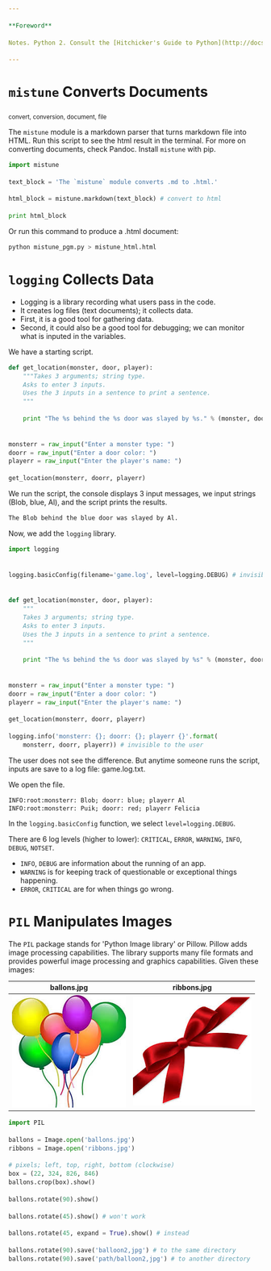 ```yaml
---

**Foreword**

Notes. Python 2. Consult the [Hitchicker's Guide to Python](http://docs.python-guide.org/en/latest/).

---
```


# `mistune` Converts Documents

<sub>convert, conversion, document, file</sub>

The `mistune` module is a markdown parser that turns markdown file into HTML. Run this script to see the html result in the terminal. For more on converting documents, check Pandoc. Install `mistune` with pip.

```python
import mistune

text_block = 'The `mistune` module converts .md to .html.'
  
html_block = mistune.markdown(text_block) # convert to html

print html_block
```

Or run this command  to produce a .html document:

```bash
python mistune_pgm.py > mistune_html.html
```

# `logging` Collects Data

- Logging is a library recording what users pass in the code.
- It creates log files (text documents); it collects data.
- First, it is a good tool for gathering data.
- Second, it could also be a good tool for debugging; we can monitor what is inputed in the variables.

We have a starting script.

```python
def get_location(monster, door, player):
    """Takes 3 arguments; string type.
	Asks to enter 3 inputs.
	Uses the 3 inputs in a sentence to print a sentence.
	"""
    
    print "The %s behind the %s door was slayed by %s." % (monster, door, player)


monsterr = raw_input("Enter a monster type: ")
doorr = raw_input("Enter a door color: ")
playerr = raw_input("Enter the player's name: ")

get_location(monsterr, doorr, playerr)
```

We run the script, the console displays 3 input messages, we input strings (Blob, blue, Al), and the script prints the results.

```python
The Blob behind the blue door was slayed by Al.
```

Now, we add the `logging` library.

```python
import logging


logging.basicConfig(filename='game.log', level=logging.DEBUG) # invisible to the user


def get_location(monster, door, player):
    """
    Takes 3 arguments; string type.
    Asks to enter 3 inputs.
    Uses the 3 inputs in a sentence to print a sentence.
    """

    print "The %s behind the %s door was slayed by %s" % (monster, door, player)


monsterr = raw_input("Enter a monster type: ")
doorr = raw_input("Enter a door color: ")
playerr = raw_input("Enter the player's name: ")
    
get_location(monsterr, doorr, playerr)

logging.info('monsterr: {}; doorr: {}; playerr {}'.format(
    monsterr, doorr, playerr)) # invisible to the user
```

The user does not see the difference. But anytime someone runs the script, inputs are save to a log file: game.log.txt.

We open the file.

```text
INFO:root:monsterr: Blob; doorr: blue; playerr Al
INFO:root:monsterr: Puik; doorr: red; playerr Felicia
```

In the `logging.basicConfig` function, we select `level=logging.DEBUG`.

There are 6 log levels (higher to lower): `CRITICAL`, `ERROR`, `WARNING`, `INFO`, `DEBUG`, `NOTSET`.

- `INFO`, `DEBUG` are information about the running of an app.
- `WARNING` is for keeping track of questionable or exceptional things happening.
- `ERROR`, `CRITICAL` are for when things go wrong.

# `PIL` Manipulates Images

The `PIL` package stands for 'Python Image library' or Pillow. Pillow adds image processing capabilities. The library supports many file formats and provides powerful image processing and graphics capabilities. Given these images:

| ballons.jpg | ribbons.jpg |
|-----|-----|
| ![](img/image_balloons.jpg) | ![](img/image_ribbons.jpg) |

```python
import PIL

ballons = Image.open('ballons.jpg')
ribbons = Image.open('ribbons.jpg')

# pixels; left, top, right, bottom (clockwise)
box = (22, 324, 826, 846)
ballons.crop(box).show()

ballons.rotate(90).show()

ballons.rotate(45).show() # won't work

ballons.rotate(45, expand = True).show() # instead

ballons.rotate(90).save('balloon2,jpg') # to the same directory
ballons.rotate(90).save('path/balloon2,jpg') # to another directory
```
